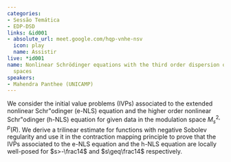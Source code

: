 ```yaml
---
categories:
- Sessão Temática
- EDP-DSD
links: &id001
- absolute_url: meet.google.com/hqp-vnhe-nsv
  icon: play
  name: Assistir
live: *id001
name: Nonlinear Schrödinger equations with the third order dispersion on modulation
  spaces
speakers:
- Mahendra Panthee (UNICAMP)
---
```


We consider the initial value problems (IVPs) associated to the extended nonlinear Schr\"odinger (e-NLS) equation and the higher order nonlinear Schr\"odinger (h-NLS) equation for given data in the modulation space $M_s^{2,p}(R)$. We derive a trilinear estimate for functions with negative Sobolev regularity and use it in the contraction mapping principle to prove that the IVPs associated to the e-NLS equation and the h-NLS equation are locally well-posed for $s>-\frac14$ and $s\geq\frac14$ respectively.